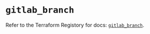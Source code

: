 # `gitlab_branch`

Refer to the Terraform Registory for docs: [`gitlab_branch`](https://registry.terraform.io/providers/gitlabhq/gitlab/16.4.0/docs/resources/branch).
